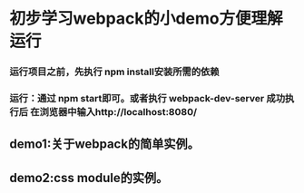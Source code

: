 # 初步学习webpack的小demo方便理解运行
### 运行项目之前，先执行 npm install安装所需的依赖 
### 运行：通过 npm start即可。或者执行 webpack-dev-server 成功执行后 在浏览器中输入http://localhost:8080/
## demo1:关于webpack的简单实例。
## demo2:css module的实例。 

